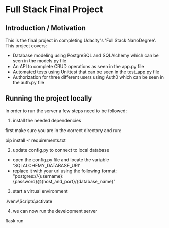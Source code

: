 # Full Stack Final Project

## Introduction / Motivation
This is the final project in completing Udacity's 'Full Stack NanoDegree'. This project covers:
- Database modeling using PostgreSQL and SQLAlchemy which can be seen in the models.py file
- An API to complete CRUD operations as seen in the app.py file
- Automated tests using Unittest that can be seen in the test_app.py file
- Authorization for three different users using Auth0 which can be seen in the auth.py file

## Running the project locally

In order to run the server a few steps need to be followed:

1. install the needed dependencies

first make sure you are in the correct directory and run:

pip install -r requirements.txt

2. update config.py to connect to local database

- open the config.py file and locate the variable 'SQLALCHEMY_DATABASE_URI'
- replace it with your url using the following format: "postgres://{username}:{password}@{host_and_port}/{database_name}"

3. start a virtual environment

.\venv\Scripts\activate

4. we can now run the development server
 
flask run
